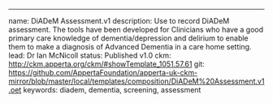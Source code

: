 ---
name: DiADeM Assessment.v1
description: Use to record DiADeM assessment. The tools have been developed for Clinicians who have a good primary care knowledge of dementia/depression and delirium to enable them to make a diagnosis of Advanced Dementia in a care home setting.
lead: Dr Ian McNicoll
status: Published v1.0
ckm: http://ckm.apperta.org/ckm/#showTemplate_1051.57.61
git: https://github.com/AppertaFoundation/apperta-uk-ckm-mirror/blob/master/local/templates/composition/DiADeM%20Assessment.v1.oet
keywords: diadem, dementia, screening, assessment
